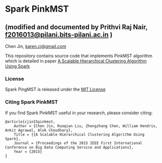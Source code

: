 # Spark PinkMST

## (modified and documented by Prithvi Raj Nair, <f2016013@pilani.bits-pilani.ac.in> )
Chen Jin, <karen.cj@gmail.com>

This repository contains source code that implements PinkMST algorithm which is detailed in paper 
[A Scalable Hierarchical Clustering Algorithm Using Spark](http://www.dei.unipd.it/~capri/DM/MATERIALE/SparkHierarchicalClustering.pdf).


### License
Spark PingMST is released under the [MIT License](LICENSE)


### Citing Spark PinkMST

If you find Spark PinkMST useful in your research, please consider citing:

    @article{cjin15pinkmst,
        Author = {Chen Jin, Ruoqian Liu, Zhengzhang Chen, William Hendrix, Ankit Agrawal, Alok Choudhary},
        Title = {{A Scalable Hierarchical Clustering Algorithm Using Spark},
        Journal = {Proceedings of the 2015 IEEE First International Conference on Big Data Computing Service and Applications},
        Year = {2015}
    }
